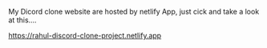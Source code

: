 My Dicord clone website are hosted by netlify App, 
just cick and take a look at this....

https://rahul-discord-clone-project.netlify.app

